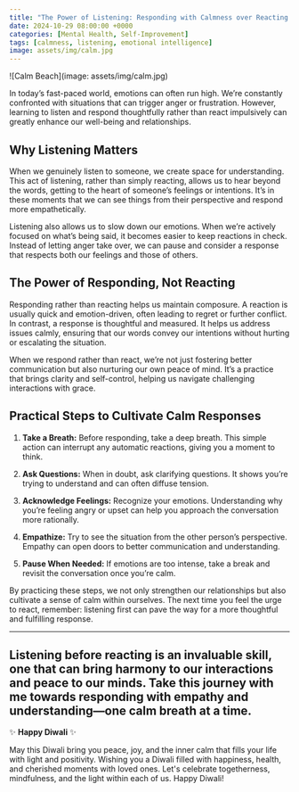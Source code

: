 ```yaml
---
title: "The Power of Listening: Responding with Calmness over Reacting in Anger"
date: 2024-10-29 08:00:00 +0000
categories: [Mental Health, Self-Improvement]
tags: [calmness, listening, emotional intelligence]
image: assets/img/calm.jpg 
---
```


![Calm Beach](image: assets/img/calm.jpg)

In today’s fast-paced world, emotions can often run high. We’re constantly confronted with situations that can trigger anger or frustration. However, learning to listen and respond thoughtfully rather than react impulsively can greatly enhance our well-being and relationships.

## Why Listening Matters

When we genuinely listen to someone, we create space for understanding. This act of listening, rather than simply reacting, allows us to hear beyond the words, getting to the heart of someone’s feelings or intentions. It’s in these moments that we can see things from their perspective and respond more empathetically.

Listening also allows us to slow down our emotions. When we’re actively focused on what’s being said, it becomes easier to keep reactions in check. Instead of letting anger take over, we can pause and consider a response that respects both our feelings and those of others.

## The Power of Responding, Not Reacting

Responding rather than reacting helps us maintain composure. A reaction is usually quick and emotion-driven, often leading to regret or further conflict. In contrast, a response is thoughtful and measured. It helps us address issues calmly, ensuring that our words convey our intentions without hurting or escalating the situation.

When we respond rather than react, we’re not just fostering better communication but also nurturing our own peace of mind. It’s a practice that brings clarity and self-control, helping us navigate challenging interactions with grace.

## Practical Steps to Cultivate Calm Responses

1. **Take a Breath:** Before responding, take a deep breath. This simple action can interrupt any automatic reactions, giving you a moment to think.
   
2. **Ask Questions:** When in doubt, ask clarifying questions. It shows you’re trying to understand and can often diffuse tension.

3. **Acknowledge Feelings:** Recognize your emotions. Understanding why you’re feeling angry or upset can help you approach the conversation more rationally.

4. **Empathize:** Try to see the situation from the other person’s perspective. Empathy can open doors to better communication and understanding.

5. **Pause When Needed:** If emotions are too intense, take a break and revisit the conversation once you’re calm.

By practicing these steps, we not only strengthen our relationships but also cultivate a sense of calm within ourselves. The next time you feel the urge to react, remember: listening first can pave the way for a more thoughtful and fulfilling response.

---

Listening before reacting is an invaluable skill, one that can bring harmony to our interactions and peace to our minds. Take this journey with me towards responding with empathy and understanding—one calm breath at a time.
---

✨ **Happy Diwali** ✨

May this Diwali bring you peace, joy, and the inner calm that fills your life with light and positivity. Wishing you a Diwali filled with happiness, health, and cherished moments with loved ones. Let's celebrate togetherness, mindfulness, and the light within each of us. Happy Diwali!

